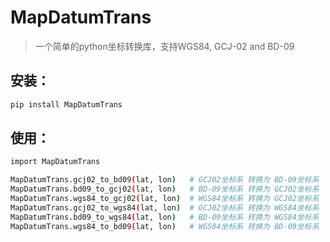 # MapDatumTrans

> 一个简单的python坐标转换库，支持WGS84, GCJ-02 and BD-09

## 安装：

```bash
pip install MapDatumTrans
```

## 使用：

```bash
import MapDatumTrans

MapDatumTrans.gcj02_to_bd09(lat, lon)   # GCJ02坐标系 转换为 BD-09坐标系
MapDatumTrans.bd09_to_gcj02(lat, lon)   # BD-09坐标系 转换为 GCJ02坐标系
MapDatumTrans.wgs84_to_gcj02(lat, lon)  # WGS84坐标系 转换为 GCJ02坐标系
MapDatumTrans.gcj02_to_wgs84(lat, lon)  # GCJ02坐标系 转换为 WGS84坐标系
MapDatumTrans.bd09_to_wgs84(lat, lon)   # BD-09坐标系 转换为 WGS84坐标系
MapDatumTrans.wgs84_to_bd09(lat, lon)   # WGS84坐标系 转换为 BD-09坐标系
```